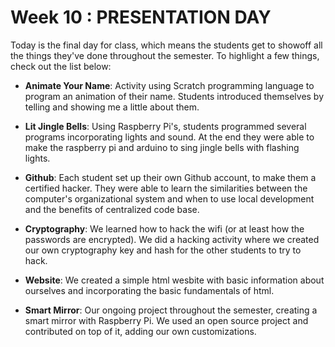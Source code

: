 # Week 10 : PRESENTATION DAY

Today is the final day for class, which means the students get to showoff all the things they've done throughout the semester. To highlight a few things, check out the list below:

- **Animate Your Name**: Activity using Scratch programming language to program an animation of their name. Students introduced themselves by telling and showing me a little about them. 

- **Lit Jingle Bells**: Using Raspberry Pi's, students programmed several programs incorporating lights and sound. At the end they were able to make the raspberry pi and arduino to sing jingle bells with flashing lights.

- **Github**: Each student set up their own Github account, to make them a certified hacker. They were able to learn the similarities between the computer's organizational system and when to use local development and the benefits of centralized code base. 

- **Cryptography**: We learned how to hack the wifi (or at least how the passwords are encrypted). We did a hacking activity where we created our own cryptography key and hash for the other students to try to hack. 

- **Website**: We created a simple html wesbite with basic information about ourselves and incorporating the basic fundamentals of html.

- **Smart Mirror**: Our ongoing project throughout the semester, creating a smart mirror with Raspberry Pi. We used an open source project and contributed on top of it, adding our own customizations. 
